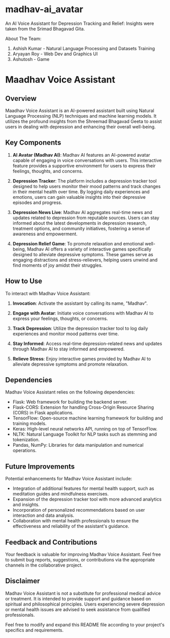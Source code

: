 # madhav-ai_avatar
An AI Voice Assistant for Depression Tracking and Relief: Insights were taken from the Srimad Bhagavad Gita.


About The Team:
1. Ashish Kumar - Natural Language Processing and Datasets Training
2. Aryayan Roy - Web Dev and Graphics UI
3. Ashutosh - Game
# Maadhav Voice Assistant

## Overview

Maadhav Voice Assistant is an AI-powered assistant built using Natural Language Processing (NLP) techniques and machine learning models. It utilizes the profound insights from the Shreemad Bhagavad Geeta to assist users in dealing with depression and enhancing their overall well-being.

## Key Components

1. **AI Avatar (Madhav AI)**: Madhav AI features an AI-powered avatar capable of engaging in voice conversations with users. This interactive feature provides a supportive environment for users to express their feelings, thoughts, and concerns.

2. **Depression Tracker**: The platform includes a depression tracker tool designed to help users monitor their mood patterns and track changes in their mental health over time. By logging daily experiences and emotions, users can gain valuable insights into their depressive episodes and progress.

3. **Depression News Live**: Madhav AI aggregates real-time news and updates related to depression from reputable sources. Users can stay informed about the latest developments in depression research, treatment options, and community initiatives, fostering a sense of awareness and empowerment.

4. **Depression Relief Game**: To promote relaxation and emotional well-being, Madhav AI offers a variety of interactive games specifically designed to alleviate depressive symptoms. These games serve as engaging distractions and stress-relievers, helping users unwind and find moments of joy amidst their struggles.

## How to Use

To interact with Madhav Voice Assistant:

1. **Invocation**: Activate the assistant by calling its name, "Madhav".

2. **Engage with Avatar**: Initiate voice conversations with Madhav AI to express your feelings, thoughts, or concerns.

3. **Track Depression**: Utilize the depression tracker tool to log daily experiences and monitor mood patterns over time.

4. **Stay Informed**: Access real-time depression-related news and updates through Madhav AI to stay informed and empowered.

5. **Relieve Stress**: Enjoy interactive games provided by Madhav AI to alleviate depressive symptoms and promote relaxation.

## Dependencies

Madhav Voice Assistant relies on the following dependencies:

- Flask: Web framework for building the backend server.
- Flask-CORS: Extension for handling Cross-Origin Resource Sharing (CORS) in Flask applications.
- TensorFlow: Open-source machine learning framework for building and training models.
- Keras: High-level neural networks API, running on top of TensorFlow.
- NLTK: Natural Language Toolkit for NLP tasks such as stemming and tokenization.
- Pandas, NumPy: Libraries for data manipulation and numerical operations.

## Future Improvements

Potential enhancements for Madhav Voice Assistant include:

- Integration of additional features for mental health support, such as meditation guides and mindfulness exercises.
- Expansion of the depression tracker tool with more advanced analytics and insights.
- Incorporation of personalized recommendations based on user interaction and data analysis.
- Collaboration with mental health professionals to ensure the effectiveness and reliability of the assistant's guidance.

## Feedback and Contributions

Your feedback is valuable for improving Madhav Voice Assistant. Feel free to submit bug reports, suggestions, or contributions via the appropriate channels in the collaborative project.

## Disclaimer

Madhav Voice Assistant is not a substitute for professional medical advice or treatment. It is intended to provide support and guidance based on spiritual and philosophical principles. Users experiencing severe depression or mental health issues are advised to seek assistance from qualified professionals.

Feel free to modify and expand this README file according to your project's specifics and requirements.



